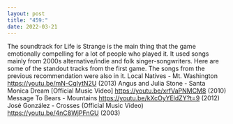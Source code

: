 ```yaml
---
layout: post
title: "459:"
date: 2022-03-21
---
```


The soundtrack for Life is Strange is the main thing that the game emotionally compelling for a lot of people who played it. It used songs mainly from 2000s alternative/indie and folk singer-songwriters. Here are some of the standout tracks from the first game. The songs from the previous recommendation were also in it.
 Local Natives - Mt. Washington
https://youtu.be/mN-CqIytN2U (2013)
 Angus and Julia Stone - Santa Monica Dream [Official Music Video]
https://youtu.be/xrfVaPNMCM8 (2010)
 Message To Bears - Mountains
https://youtu.be/kXcOyYEldZY?t=9 (2012)
 José González - Crosses (Official Music Video)
https://youtu.be/4nC8WjPFnGU (2003)
